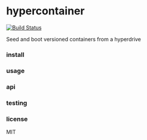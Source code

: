 # hypercontainer
[![Build Status](https://travis-ci.org/andrewosh/hypercontainer.svg?branch=master)](https://travis-ci.org/andrewosh/hypercontainer)

Seed and boot versioned containers from a hyperdrive

### install

### usage

### api 

### testing

### license
MIT
